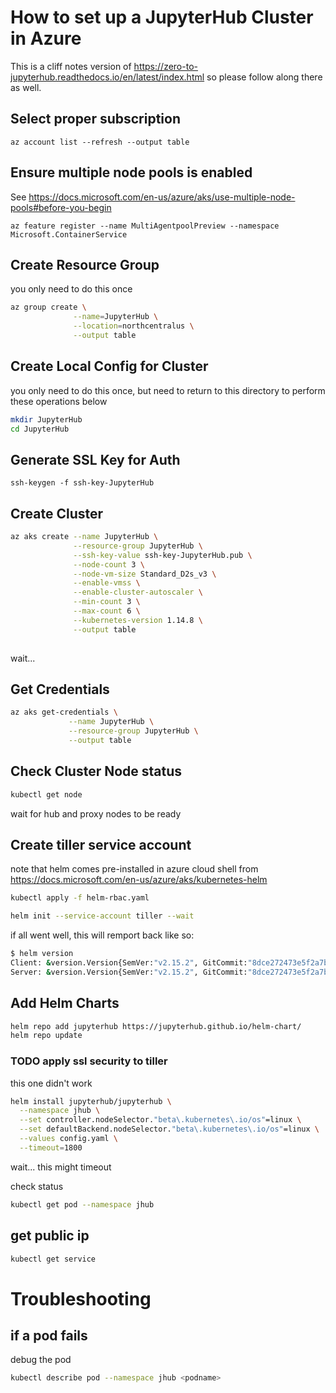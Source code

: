 # How to set up a JupyterHub Cluster in Azure
This is a cliff notes version of https://zero-to-jupyterhub.readthedocs.io/en/latest/index.html
so please follow along there as well.

## Select proper subscription

```
az account list --refresh --output table
```

## Ensure multiple node pools is enabled
 See https://docs.microsoft.com/en-us/azure/aks/use-multiple-node-pools#before-you-begin
```
az feature register --name MultiAgentpoolPreview --namespace Microsoft.ContainerService
```

## Create Resource Group
you only need to do this once

```sh
az group create \
              --name=JupyterHub \
              --location=northcentralus \
              --output table
```

## Create Local Config for Cluster
you only need to do this once, but need to return to this directory to perform these operations below

```sh
mkdir JupyterHub
cd JupyterHub
```

## Generate SSL Key for Auth

```
ssh-keygen -f ssh-key-JupyterHub
```


## Create Cluster

```sh
az aks create --name JupyterHub \
              --resource-group JupyterHub \
              --ssh-key-value ssh-key-JupyterHub.pub \
              --node-count 3 \
              --node-vm-size Standard_D2s_v3 \
              --enable-vmss \
              --enable-cluster-autoscaler \
              --min-count 3 \
              --max-count 6 \
              --kubernetes-version 1.14.8 \
              --output table
              
```
wait...

## Get Credentials
```sh
az aks get-credentials \
             --name JupyterHub \
             --resource-group JupyterHub \
             --output table
```

## Check Cluster Node status

```sh
kubectl get node
```
wait for hub and proxy nodes to be ready

## Create tiller service account
note that helm comes pre-installed in azure cloud shell
from https://docs.microsoft.com/en-us/azure/aks/kubernetes-helm
```sh
kubectl apply -f helm-rbac.yaml

helm init --service-account tiller --wait
```
if all went well, this will remport back like so:
```sh
$ helm version
Client: &version.Version{SemVer:"v2.15.2", GitCommit:"8dce272473e5f2a7bf58ce79bb5c3691db54c96b", GitTreeState:"clean"}
Server: &version.Version{SemVer:"v2.15.2", GitCommit:"8dce272473e5f2a7bf58ce79bb5c3691db54c96b", GitTreeState:"clean"}
```
## Add Helm Charts
```sh
helm repo add jupyterhub https://jupyterhub.github.io/helm-chart/
helm repo update
```


### TODO apply ssl security to tiller

this one didn't work

```sh
helm install jupyterhub/jupyterhub \
  --namespace jhub \
  --set controller.nodeSelector."beta\.kubernetes\.io/os"=linux \
  --set defaultBackend.nodeSelector."beta\.kubernetes\.io/os"=linux \
  --values config.yaml \
  --timeout=1800
```
wait... this might timeout

check status
```sh
kubectl get pod --namespace jhub
```

## get public ip

```sh
kubectl get service
```

# Troubleshooting

## if a pod fails
debug the pod
```sh
kubectl describe pod --namespace jhub <podname>
```
